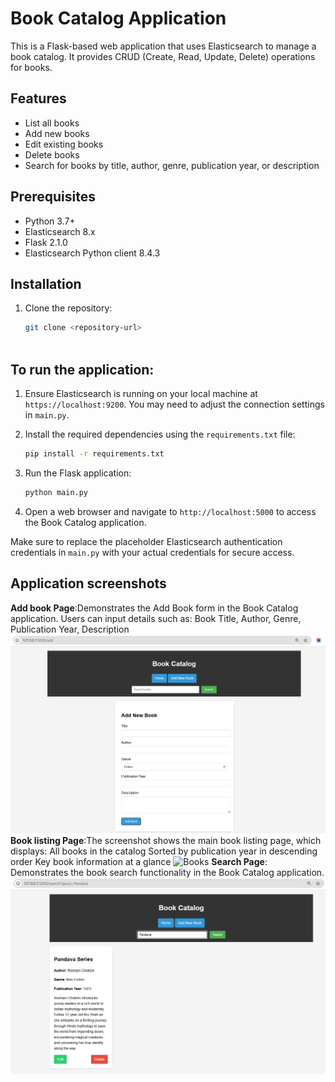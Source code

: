 # Book Catalog Application

This is a Flask-based web application that uses Elasticsearch to manage a book catalog. It provides CRUD (Create, Read, Update, Delete) operations for books.

## Features

- List all books
- Add new books
- Edit existing books
- Delete books
- Search for books by title, author, genre, publication year, or description

## Prerequisites

- Python 3.7+
- Elasticsearch 8.x
- Flask 2.1.0
- Elasticsearch Python client 8.4.3

## Installation

1. Clone the repository:
   ```bash
   git clone <repository-url>
    
## To run the application:

1. Ensure Elasticsearch is running on your local machine at `https://localhost:9200`. You may need to adjust the connection settings in `main.py`.

2. Install the required dependencies using the `requirements.txt` file:
   ```bash
   pip install -r requirements.txt
   ```

3. Run the Flask application:
   ```bash
   python main.py
   ```

4. Open a web browser and navigate to `http://localhost:5000` to access the Book Catalog application.

Make sure to replace the placeholder Elasticsearch authentication credentials in `main.py` with your actual credentials for secure access.

## Application screenshots

**Add book Page**:Demonstrates the Add Book form in the Book Catalog application. Users can input details such as:
Book Title, Author, Genre, Publication Year, Description
![Add Book](/screenshots/screenshot_add_book.PNG)
**Book listing Page**:The screenshot shows the main book listing page, which displays:
All books in the catalog
Sorted by publication year in descending order
Key book information at a glance
![Books](screenshot_books_added.PNG)
**Search Page**: Demonstrates the book search functionality in the Book Catalog application.
![Search Results](/screenshots/search_screenshot.PNG)
